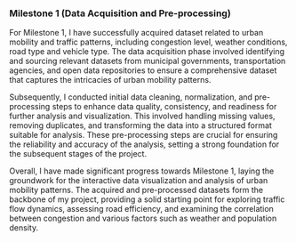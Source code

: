 ### Milestone 1 (Data Acquisition and Pre-processing)

For Milestone 1, I have successfully acquired dataset related to urban mobility and traffic patterns, including congestion level, weather conditions, road type and vehicle type. The data acquisition phase involved identifying and sourcing relevant datasets from municipal governments, transportation agencies, and open data repositories to ensure a comprehensive dataset that captures the intricacies of urban mobility patterns.

Subsequently, I conducted initial data cleaning, normalization, and pre-processing steps to enhance data quality, consistency, and readiness for further analysis and visualization. This involved handling missing values, removing duplicates, and transforming the data into a structured format suitable for analysis. These pre-processing steps are crucial for ensuring the reliability and accuracy of the analysis, setting a strong foundation for the subsequent stages of the project.

Overall, I have made significant progress towards Milestone 1, laying the groundwork for the interactive data visualization and analysis of urban mobility patterns. The acquired and pre-processed datasets form the backbone of my project, providing a solid starting point for exploring traffic flow dynamics, assessing road efficiency, and examining the correlation between congestion and various factors such as weather and population density.
